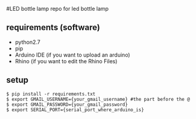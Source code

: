 #LED bottle lamp
repo for led bottle lamp

## requirements (software)

  * python2.7
  * pip
  * Arduino IDE (if you want to upload an arduino)
  * Rhino (if you want to edit the Rhino Files)

## setup

    $ pip install -r requirements.txt
    $ export GMAIL_USERNAME={your_gmail_username} #the part before the @
    $ export GMAIL_PASSWORD={your_gmail_password}
    $ export SERIAL_PORT={serial_port_where_arduino_is}
